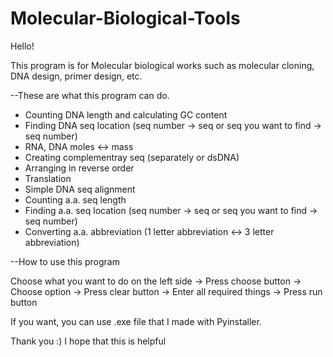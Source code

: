 # Molecular-Biological-Tools

Hello!

This program is for Molecular biological works such as molecular cloning, DNA design, primer design, etc.

--These are what this program can do.
  - Counting DNA length and calculating GC content
  - Finding DNA seq location (seq number -> seq  or  seq you want to find -> seq number)
  - RNA, DNA moles <-> mass
  - Creating complementray seq (separately or dsDNA)
  - Arranging in reverse order
  - Translation
  - Simple DNA seq alignment
  - Counting a.a. seq length
  - Finding a.a. seq location (seq number -> seq  or  seq you want to find -> seq number)
  - Converting a.a. abbreviation (1 letter abbreviation <-> 3 letter abbreviation)



--How to use this program

Choose what you want to do on the left side
-> Press choose button
-> Choose option
-> Press clear button
-> Enter all required things
-> Press run button

If you want, you can use .exe file that I made with Pyinstaller.

Thank you :) I hope that this is helpful
